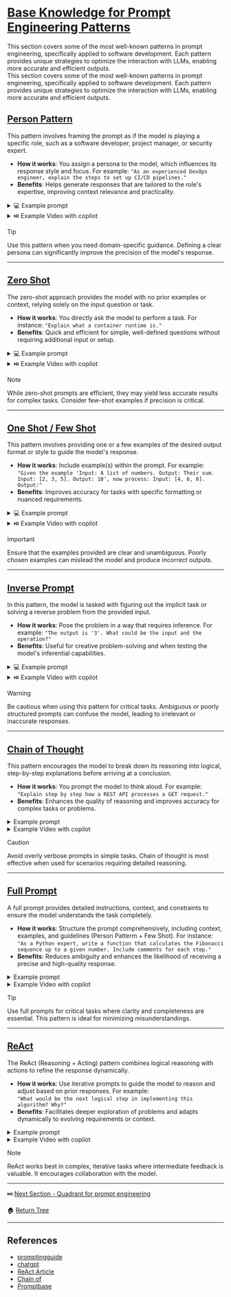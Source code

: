 # [Base Knowledge for Prompt Engineering Patterns](https://github.com/ovas04/quadrant-dev-prompt-engineering/blob/main/docs/base_knowledge_pe.md#base-knowledge-for-prompt-engineering-patterns)

This section covers some of the most well-known patterns in prompt engineering, specifically applied to software development. Each pattern provides unique strategies to optimize the interaction with LLMs, enabling more accurate and efficient outputs.  
This section covers some of the most well-known patterns in prompt engineering, specifically applied to software development. Each pattern provides unique strategies to optimize the interaction with LLMs, enabling more accurate and efficient outputs.  

## [Person Pattern](https://github.com/ovas04/quadrant-dev-prompt-engineering/edit/main/docs/base_knowledge_pe.md#person-pattern)

This pattern involves framing the prompt as if the model is playing a specific role, such as a software developer, project manager, or security expert.  

- **How it works**: You assign a persona to the model, which influences its response style and focus. For example: `"As an experienced DevOps engineer, explain the steps to set up CI/CD pipelines."`  
- **Benefits**: Helps generate responses that are tailored to the role's expertise, improving context relevance and practicality.  


<details>

<summary> 💻 Example prompt </summary>

```
You're a linux terminal and execute '''echo -n "Hello Copilot Week" | base64'''

You're a linux terminal and execute '''echo -n "SGVsbG8gQ29waWxvdCBXZWVr" | base64 -d '''
```

</details>

<details>

<summary> ⏯️ Example Video with copilot </summary>



https://github.com/user-attachments/assets/87fdabcf-706e-445b-9963-85a141bf7bea



</details>

> [!TIP]
> Use this pattern when you need domain-specific guidance. Defining a clear persona can significantly improve the precision of the model's response.  

---

## [Zero Shot](https://github.com/ovas04/quadrant-dev-prompt-engineering/edit/main/docs/base_knowledge_pe.md#zero-shot)

The zero-shot approach provides the model with no prior examples or context, relying solely on the input question or task.  

- **How it works**: You directly ask the model to perform a task. For instance: `"Explain what a container runtime is."` 
- **Benefits**: Quick and efficient for simple, well-defined questions without requiring additional input or setup.  



<details>

<summary> 💻 Example prompt </summary>

```
Create a function that read a csv and save each column in a array
```

</details>

<details>

<summary> ⏯️ Example Video with copilot </summary>

https://github.com/user-attachments/assets/2d3b2b48-b52e-48c6-ac9f-6fd7c61c1a5f

</details>

> [!NOTE]
> While zero-shot prompts are efficient, they may yield less accurate results for complex tasks. Consider few-shot examples if precision is critical.  

---

## [One Shot / Few Shot](https://github.com/ovas04/quadrant-dev-prompt-engineering/edit/main/docs/base_knowledge_pe.md#one-shot--few-shot)  

This pattern involves providing one or a few examples of the desired output format or style to guide the model's response.  

- **How it works**: Include example(s) within the prompt. For example:  
  `"Given the example 'Input: A list of numbers. Output: Their sum. Input: [2, 3, 5]. Output: 10', now process: Input: [4, 6, 8]. Output:"`  
- **Benefits**: Improves accuracy for tasks with specific formatting or nuanced requirements.  


<details>

<summary> 💻 Example prompt </summary>

```
Create a Python function that analyzes whether a given text is a palindrome
examples:
Input: "A man a plan a canal Panama"
Output: True
Input: "Hello, world!"
Output: False
```

</details>

<details>

<summary> ⏯️ Example Video with copilot </summary>

https://github.com/user-attachments/assets/9cb6da05-8baf-435b-a6b4-138d15c40932

</details>

> [!IMPORTANT]
> Ensure that the examples provided are clear and unambiguous. Poorly chosen examples can mislead the model and produce incorrect outputs.  

---

## [Inverse Prompt](https://github.com/ovas04/quadrant-dev-prompt-engineering/edit/main/docs/base_knowledge_pe.md#inverse-prompt)

In this pattern, the model is tasked with figuring out the implicit task or solving a reverse problem from the provided input.  

- **How it works**: Pose the problem in a way that requires inference. For example: `"The output is '3'. What could be the input and the operation?"`  
- **Benefits**: Useful for creative problem-solving and when testing the model's inferential capabilities.  


<details>

<summary> 💻 Example prompt </summary>

```
I need to create a function that reads a CSV file and performs tasks based on its content. However, before generating the function, the system must ask me all the necessary questions to fully understand my requirements. The questions should dynamically adapt based on my previous answers, ensuring every detail is clarified before providing the final code
```
</details>

<details>

<summary> ⏯️ Example Video with copilot </summary>

https://github.com/user-attachments/assets/518ddc23-4ddc-4341-b5a8-aebc5ecdeb28


</details>

> [!WARNING]
> Be cautious when using this pattern for critical tasks. Ambiguous or poorly structured prompts can confuse the model, leading to irrelevant or inaccurate responses.  

---

## [Chain of Thought](https://github.com/ovas04/quadrant-dev-prompt-engineering/edit/main/docs/base_knowledge_pe.md#chain-of-thought)  

This pattern encourages the model to break down its reasoning into logical, step-by-step explanations before arriving at a conclusion.  

- **How it works**: You prompt the model to think aloud. For example: `"Explain step by step how a REST API processes a GET request."`  
- **Benefits**: Enhances the quality of reasoning and improves accuracy for complex tasks or problems.  


<details>

<summary> Example prompt </summary>

```
I need to create a function that reads a CSV file. Follow these steps:

Analyze the requirements from the problem statement. Identify key details such as data type handling, column selection, and specific operations (e.g., filtering, summarizing). Justify why each requirement is necessary.

You must explain each step to the solution, giving a explication about the reasosing for each one (this is mandatory)

Compare the solution with the requirements. Determine if the solution meets all specified needs. Provide detailed reasoning for whether it satisfies each requirement.
```

</details>

<details>

<summary> Example Video with copilot </summary>

https://github.com/user-attachments/assets/9def9fb5-09d2-4265-9ccf-369e1690e0af

</details>

> [!CAUTION]
> Avoid overly verbose prompts in simple tasks. Chain of thought is most effective when used for scenarios requiring detailed reasoning.  

---

## [Full Prompt](https://github.com/ovas04/quadrant-dev-prompt-engineering/edit/main/docs/base_knowledge_pe.md#full-prompt)  

A full prompt provides detailed instructions, context, and constraints to ensure the model understands the task completely.  

- **How it works**: Structure the prompt comprehensively, including context, examples, and guidelines (Person Patterm + Few Shot). For instance:  
  `"As a Python expert, write a function that calculates the Fibonacci sequence up to a given number. Include comments for each step."`  
- **Benefits**: Reduces ambiguity and enhances the likelihood of receiving a precise and high-quality response.  


<details>

<summary> Example prompt </summary>

```
As an expert backend developer in Python, create a Python function that analyzes whether a given text is a palindrome. The function must meet the following requirements:

Maximize memory efficiency: Use the least amount of memory necessary for the analysis.
Work with large strings: Ensure the function can handle large texts efficiently without performance issues.
Ignore punctuation marks: The function should disregard characters like commas, periods, and other punctuation marks during the analysis.
The output must be a boolean: Return True if the text is a palindrome and False if it is not.
Create a unit test: Design a unit test to verify that the function meets the specified purpose

Examples:
	Input: "A man a plan a canal Panama"
	Expected Output: True
	Input: "Hello, world!"
	Expected Output: False
```

</details>

<details>

<summary> Example Video with copilot </summary>

https://github.com/user-attachments/assets/2a17cc7d-227d-408d-8234-6a031b9a91e6

</details>

> [!TIP]
> Use full prompts for critical tasks where clarity and completeness are essential. This pattern is ideal for minimizing misunderstandings.  

---

## [ReAct](https://github.com/ovas04/quadrant-dev-prompt-engineering/edit/main/docs/base_knowledge_pe.md#react)  

The ReAct (Reasoning + Acting) pattern combines logical reasoning with actions to refine the response dynamically.  

- **How it works**: Use iterative prompts to guide the model to reason and adjust based on prior responses. For example:  
  `"What would be the next logical step in implementing this algorithm? Why?"`  
- **Benefits**: Facilitates deeper exploration of problems and adapts dynamically to evolving requirements or context. 

<details>

<summary> Example prompt </summary>

```
I want to assess whether a given snippet of code is vulnerable to security risks. Learn about the process to analyze a task and you must following (Reasoning,Action and Output are mandatory)for the next tasks:

Task: Identify if the following snippet is vulnerable ```def get_user_data(username):
    conn = sqlite3.connect('example.db')
    cursor = conn.cursor()
    
    # Vulnerable to SQL Injection
    query = f"SELECT * FROM users WHERE username = '{username}'"
    cursor.execute(query)
    
    result = cursor.fetchall()
    conn.close()
    return result ```.
    
Reasoning: Start by analyzing the snippet, understanding its context and purpose within the application
Action: Examine the snippet to understand how it interacts with the database and potential vulnerabilities 
Output: The code is a Python function that interacts with a SQLite database

Reasoning: Check if the code has vulnerabilities related to the context, particularly focusing on security risks
Action: Conduct a thorough analysis to identify likely vulnerabilities, especially those that could be exploited in this context
Output: The function is vulnerable to SQL Injection due to the direct concatenation of user input in the SQL query

Task: Identify if the following snipet is vulnerable: ```
@app.route('/login', methods=['POST'])
def login():
    username = request.form['username']
    password = request.form['password']
    
    if username in users and users[username]['password'] == password:
        # Guardar el nombre de usuario en la sesión
        request.session['username'] = username
        return redirect(url_for('admin'))
    return 'Login Failed'

@app.route('/admin')
def admin():
    username = request.session.get('username')
    
    if username:
        # Aquí falta la verificación del rol del usuario
        return f'Welcome to the admin page, {username}!'
    return redirect(url_for('login'))

if __name__ == '__main__':
    app.secret_key = 'supersecretkey'
	    app.run(debug=True)```
   
```
</details>


<details>

<summary> Example Video with copilot </summary>

https://github.com/user-attachments/assets/b5bf7b29-8089-43f9-828f-3cf266ef96d2

</details>


> [!NOTE]
> ReAct works best in complex, iterative tasks where intermediate feedback is valuable. It encourages collaboration with the model.  


---

⏭️ [Next Section - Quadrant for prompt engineering](https://github.com/ovas04/quadrant-dev-prompt-engineering/blob/main/docs/quadrant_ep.md#quadrant-for-prompt-engineering)

🏠 [Return Tree](https://github.com/ovas04/quadrant-dev-prompt-engineering#prompt-engineering-practical-approach)

---

## References

* [promptingguide](https://www.promptingguide.ai) 
* [chatgpt](https://github.com/f/awesome-chatgpt-prompts)
* [ReAct Article](https://arxiv.org/abs/2210.03629)
* [Chain of](https://arxiv.org/abs/2201.11903)
* [Promptbase](https://github.com/microsoft/promptbase)
